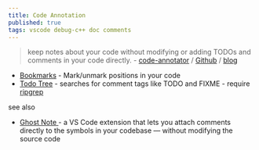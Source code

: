 ```yaml
---
title: Code Annotation
published: true
tags: vscode debug-c++ doc comments
---
```

> keep notes about your code without modifying or adding TODOs and comments in your code directly. - [code-annotator](https://marketplace.visualstudio.com/items?itemName=DaleCover.code-annotator) / [Github](https://github.com/thamara/vscode-code-annotation?tab=readme-ov-file#code-annotation) / [blog](https://thamara.dev/posts/code-annotation-a-vscode-extension/)

- [Bookmarks](https://marketplace.visualstudio.com/items?itemName=alefragnani.Bookmarks) - Mark/unmark positions in your code
- [Todo Tree](https://marketplace.visualstudio.com/items?itemName=Gruntfuggly.todo-tree) - searches for comment tags like TODO and FIXME - require [ripgrep](https://github.com/BurntSushi/ripgrep)

see also
- [Ghost Note ](https://marketplace.visualstudio.com/items?itemName=leytonoday.ghost-note) -  a VS Code extension that lets you attach comments directly to the symbols in your codebase — without modifying the source code
